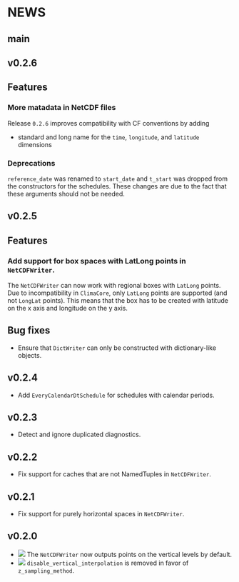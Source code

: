 # NEWS

main
-------


v0.2.6
-------

## Features

### More matadata in NetCDF files

Release `0.2.6` improves compatibility with CF conventions by adding
- standard and long name for the `time`, `longitude`, and `latitude` dimensions

### Deprecations

`reference_date` was renamed to `start_date` and `t_start` was dropped from the
constructors for the schedules. These changes are due to the fact that these
arguments should not be needed.

v0.2.5
-------

## Features

### Add support for box spaces with LatLong points in `NetCDFWriter`.

The `NetCDFWriter` can now work with regional boxes with `LatLong` points. Due
to incompatibility in `ClimaCore`, only `LatLong` points are supported (and not
`LongLat` points). This means that the box has to be created with latitude on
the x axis and longitude on the y axis.

## Bug fixes

- Ensure that `DictWriter` can only be constructed with dictionary-like objects.

v0.2.4
-------

- Add `EveryCalendarDtSchedule` for schedules with calendar periods.

v0.2.3
-------

- Detect and ignore duplicated diagnostics.

v0.2.2
-------

- Fix support for caches that are not NamedTuples in `NetCDFWriter`.

v0.2.1
-------

- Fix support for purely horizontal spaces in `NetCDFWriter`.

v0.2.0
-------

- ![][badge-💥breaking] The `NetCDFWriter` now outputs points on the vertical levels by default.
- ![][badge-💥breaking] `disable_vertical_interpolation` is removed in favor of `z_sampling_method`.

[badge-💥breaking]: https://img.shields.io/badge/💥BREAKING-red.svg
